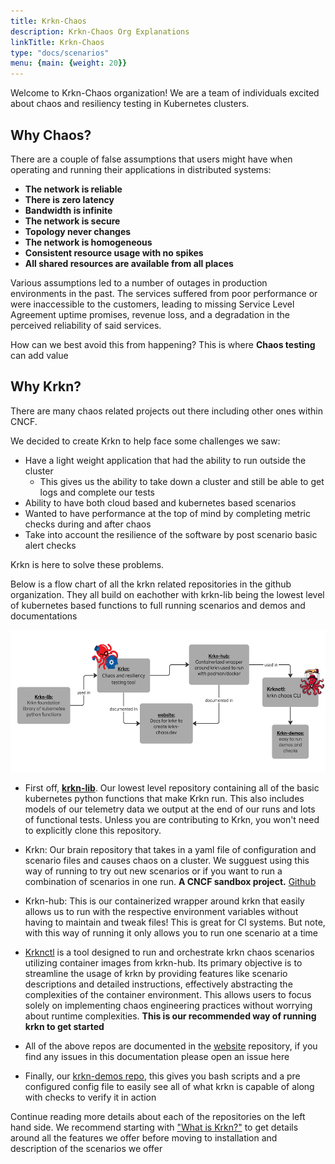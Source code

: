 ```yaml
---
title: Krkn-Chaos
description: Krkn-Chaos Org Explanations
linkTitle: Krkn-Chaos
type: "docs/scenarios"
menu: {main: {weight: 20}}
---
```



Welcome to Krkn-Chaos organization! We are a team of individuals excited about chaos and resiliency testing in Kubernetes clusters. 

## Why Chaos? 
There are a couple of false assumptions that users might have when operating and running their applications in distributed systems: 
- **The network is reliable** 
- **There is zero latency** 
- **Bandwidth is infinite**
- **The network is secure** 
- **Topology never changes**
- **The network is homogeneous** 
- **Consistent resource usage with no spikes**
- **All shared resources are available from all places**

Various assumptions led to a number of outages in production environments in the past. The services suffered from poor performance or were inaccessible to the customers, leading to missing Service Level Agreement uptime promises, revenue loss, and a degradation in the perceived reliability of said services.

How can we best avoid this from happening? This is where **Chaos testing** can add value


## Why Krkn? 
There are many chaos related projects out there including other ones within CNCF. 

We decided to create Krkn to help face some challenges we saw:
* Have a light weight application that had the ability to run outside the cluster
  * This gives us the ability to take down a cluster and still be able to get logs and complete our tests
* Ability to have both cloud based and kubernetes based scenarios
* Wanted to have performance at the top of mind by completing metric checks during and after chaos
* Take into account the resilience of the software by post scenario basic alert checks 

Krkn is here to solve these problems.

 Below is a flow chart of all the krkn related repositories in the github organization. They all build on eachother with krkn-lib being the lowest level of kubernetes based functions to full running scenarios and demos and documentations

<img src="https://raw.githubusercontent.com/krkn-chaos/website/refs/heads/main/assets/images/krkn-repo-flowchart.png"  style="max-width:900px; max-height:400px; width:100%; aspect-ratio:20/9; " class="contain" >

* First off, [**krkn-lib**](https://github.com/krkn-chaos/krkn-lib). Our lowest level repository containing all of the basic kubernetes python functions that make Krkn run. This also includes models of our telemetry data we output at the end of our runs and lots of functional tests. Unless you are contributing to Krkn, you won't need to explicitly clone this repository. 

* Krkn: Our brain repository that takes in a yaml file of configuration and scenario files and causes chaos on a cluster.
  We sugguest using this way of running to try out new scenarios or if you want to run a combination of scenarios in one run. **A CNCF sandbox project.** [Github](https://github.com/krkn-chaos/) 

* Krkn-hub: This is our containerized wrapper around krkn that easily allows us to run with the respective environment variables without having to maintain and tweak files! This is great for CI systems. But note, with this way of running it only allows you to run one scenario at a time

* [Krknctl](https://github.com/krkn-chaos/krknctl) is a tool designed to run and orchestrate krkn chaos scenarios utilizing container images from krkn-hub. Its primary objective is to streamline the usage of krkn by providing features like scenario descriptions and detailed instructions, effectively abstracting the complexities of the container environment. This allows users to focus solely on implementing chaos engineering practices without worrying about runtime complexities.
  **This is our recommended way of running krkn to get started**

* All of the above repos are documented in the [website](https://github.com/krkn-chaos/website) repository, if you find any issues in this documentation please open an issue here

* Finally, our [krkn-demos repo](https://github.com/krkn-chaos/krkn-demos), this gives you bash scripts and a pre configured config file to easily see all of what krkn is capable of along with checks to verify it in action


Continue reading more details about each of the repositories on the left hand side. We recommend starting with ["What is Krkn?"](krkn/_index.md) to get details around all the features we offer before moving to installation and description of the scenarios we offer